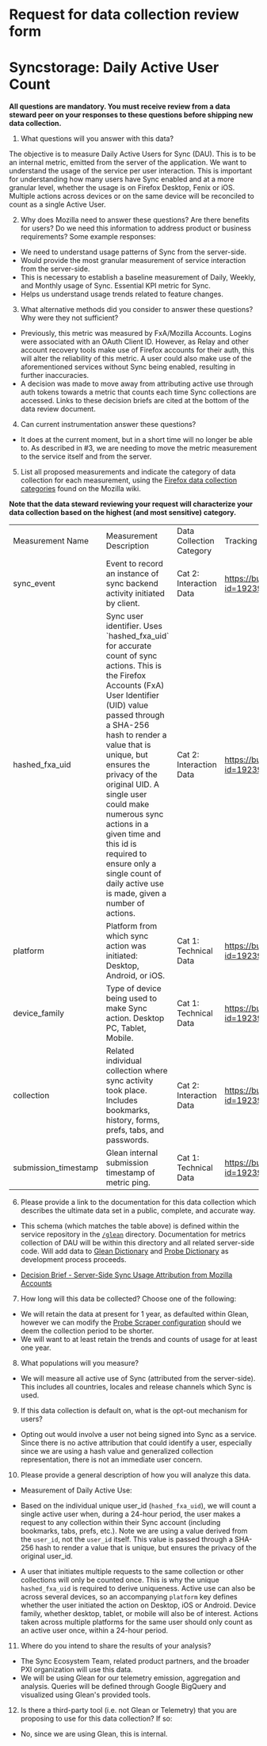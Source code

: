 
# Request for data collection review form
# Syncstorage: Daily Active User Count

**All questions are mandatory. You must receive review from a data steward peer on your responses to these questions before shipping new data collection.**

1) What questions will you answer with this data?

The objective is to measure Daily Active Users for Sync (DAU).  This is to be an internal metric, emitted from the server of the application. We want to understand the usage of the service per user interaction.  This is important for understanding how many users have Sync enabled and at a more granular level, whether the usage is on Firefox Desktop, Fenix or iOS. Multiple actions across devices or on the same device will be reconciled to count as a single Active User.

2) Why does Mozilla need to answer these questions?  Are there benefits for users? Do we need this information to address product or business requirements? Some example responses:

* We need to understand usage patterns of Sync from the server-side.
* Would provide the most granular measurement of service interaction from the server-side.
* This is necessary to establish a baseline measurement of Daily, Weekly, and Monthly usage of Sync. Essential KPI metric for Sync.
* Helps us understand usage trends related to feature changes.

3) What alternative methods did you consider to answer these questions? Why were they not sufficient?

* Previously, this metric was measured by FxA/Mozilla Accounts. Logins were associated with an OAuth Client ID. However, as Relay and other account recovery tools make use of Firefox accounts for their auth, this will alter the reliability of this metric. A user could also make use of the aforementioned services without Sync being enabled, resulting in further inaccuracies.
* A decision was made to move away from attributing active use through auth tokens towards a metric that counts each time Sync collections are accessed. Links to these decision briefs are cited at the bottom of the data review document.

4) Can current instrumentation answer these questions?

* It does at the current moment, but in a short time will no longer be able to.  As described in #3, we are needing to move the metric measurement to the service itself and from the server.

5) List all proposed measurements and indicate the category of data collection for each measurement, using the [Firefox data collection categories](https://wiki.mozilla.org/Data_Collection) found on the Mozilla wiki.   

**Note that the data steward reviewing your request will characterize your data collection based on the highest (and most sensitive) category.**

<table>
  <tr>
    <td>Measurement Name</td>
    <td>Measurement Description</td>
    <td>Data Collection Category</td>
    <td>Tracking Bug #</td>
  </tr>
  <tr>
    <td>sync_event</td>
    <td>Event to record an instance of sync backend activity initiated by client.</td>
    <td>Cat 2: Interaction Data</td>
    <td><a href="https://bugzilla.mozilla.org/show_bug.cgi?id=1923967">https://bugzilla.mozilla.org/show_bug.cgi?id=1923967</a></td>
  </tr>
  <tr>
    <td>hashed_fxa_uid</td>
    <td>Sync user identifier. Uses `hashed_fxa_uid` for accurate count of sync actions. This is the Firefox Accounts (FxA) User Identifier (UID) value passed through a SHA-256 hash to render a value that is unique, but ensures the privacy of the original UID. A single user could make numerous sync actions in a given time and this id is required to ensure only a single count of daily active use is made, given a number of actions.</td>
    <td>Cat 2: Interaction Data</td>
    <td><a href="https://bugzilla.mozilla.org/show_bug.cgi?id=1923967">https://bugzilla.mozilla.org/show_bug.cgi?id=1923967</a></td>
  </tr>
  <tr>
    <td>platform</td>
    <td>Platform from which sync action was initiated: Desktop, Android, or iOS.</td>
    <td>Cat 1: Technical Data</td>
    <td><a href="https://bugzilla.mozilla.org/show_bug.cgi?id=1923967">https://bugzilla.mozilla.org/show_bug.cgi?id=1923967</a></td>
  </tr>
  <tr>
    <td>device_family</td>
    <td>Type of device being used to make Sync action. Desktop PC, Tablet, Mobile.</td>
    <td>Cat 1: Technical Data</td>
    <td><a href="https://bugzilla.mozilla.org/show_bug.cgi?id=1923967">https://bugzilla.mozilla.org/show_bug.cgi?id=1923967</a></td>
  </tr>
  <tr>
    <td>collection</td>
    <td>Related individual collection where sync activity took place. Includes bookmarks, history, forms, prefs, tabs, and passwords.</td>
    <td>Cat 2: Interaction Data</td>
    <td><a href="https://bugzilla.mozilla.org/show_bug.cgi?id=1923967">https://bugzilla.mozilla.org/show_bug.cgi?id=1923967</a></td>
  </tr>
    <tr>
    <td>submission_timestamp</td>
    <td>Glean internal submission timestamp of metric ping.</td>
    <td>Cat 1: Technical Data</td>
    <td><a href="https://bugzilla.mozilla.org/show_bug.cgi?id=1923967">https://bugzilla.mozilla.org/show_bug.cgi?id=1923967</a></td>
  </tr>
</table>

6) Please provide a link to the documentation for this data collection which describes the ultimate data set in a public, complete, and accurate way.

 * This schema (which matches the table above) is defined within the service repository in the [`/glean`](https://github.com/mozilla-services/syncstorage-rs/blob/master/glean/metrics.yaml) directory.  Documentation for metrics collection of DAU will be within this directory and all related server-side code. Will add data to [Glean Dictionary](https://dictionary.telemetry.mozilla.org/) and [Probe Dictionary](https://probes.telemetry.mozilla.org) as development process proceeds. 

* [Decision Brief - Server-Side Sync Usage Attribution from Mozilla Accounts](https://docs.google.com/document/d/1zD-ia3fP43o-dYpwavDgH5Hb6Xo_fgQzzoWqTiX_wR8/edit)

7) How long will this data be collected?  Choose one of the following:

* We will retain the data at present for 1 year, as defaulted within Glean, however we can modify the [Probe Scraper configuration](https://github.com/mozilla/probe-scraper/blob/58040f058c55cc375c1fd6f4460bccee50b3fa8e/repositories.yaml#L446) should we deem the collection period to be shorter.
* We will want to at least retain the trends and counts of usage for at least one year.

8) What populations will you measure?

* We will measure all active use of Sync (attributed from the server-side). This includes all countries, locales and release channels which Sync is used.

9) If this data collection is default on, what is the opt-out mechanism for users?
* Opting out would involve a user not being signed into Sync as a service. Since there is no active attribution that could identify a user, especially since we are using a hash value and generalized collection representation, there is not an immediate user concern.

10) Please provide a general description of how you will analyze this data.

* Measurement of Daily Active Use:
- Based on the individual unique user_id (`hashed_fxa_uid`), we will count a single active user when, during a 24-hour period, the user makes a request to any collection within their Sync account (including bookmarks, tabs, prefs, etc.). Note we are using a value derived from the `user_id`, not the `user_id` itself. This value is passed through a SHA-256 hash to render a value that is unique, but ensures the privacy of the original user_id.

- A user that initiates multiple requests to the same collection or other collections will only be counted once. This is why the unique `hashed_fxa_uid` is required to derive uniqueness. Active use can also be across several devices, so an accompanying `platform` key defines whether the user initiated the action on Desktop, iOS or Android. Device family, whether desktop, tablet, or mobile will also be of interest.  Actions taken across multiple platforms for the same user should only count as an active user once, within a 24-hour period.

11) Where do you intend to share the results of your analysis?

* The Sync Ecosystem Team, related product partners, and the broader PXI organization will use this data.
* We will be using Glean for our telemetry emission, aggregation and analysis. Queries will be defined through Google BigQuery and visualized using Glean's provided tools.

12) Is there a third-party tool (i.e. not Glean or Telemetry) that you are proposing to use for this data collection? If so:

* No, since we are using Glean, this is internal.
